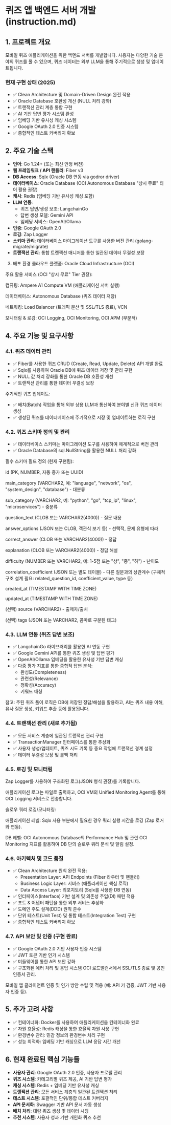 # 퀴즈 앱 백엔드 서버 개발 (instruction.md)

## 1. 프로젝트 개요
모바일 퀴즈 애플리케이션을 위한 백엔드 서버를 개발합니다. 사용자는 다양한 기술 분야의 퀴즈를 풀 수 있으며, 퀴즈 데이터는 외부 LLM을 통해 주기적으로 생성 및 업데이트됩니다.

### 현재 구현 상태 (2025)
- ✅ Clean Architecture 및 Domain-Driven Design 완전 적용
- ✅ Oracle Database 호환성 개선 (NULL 처리 강화)
- ✅ 트랜잭션 관리 계층 통합 구현
- ✅ AI 기반 답변 평가 시스템 완성
- ✅ 임베딩 기반 유사성 캐싱 시스템
- ✅ Google OAuth 2.0 인증 시스템
- ✅ 종합적인 테스트 커버리지 확보

## 2. 주요 기술 스택
- **언어**: Go 1.24+ (또는 최신 안정 버전)
- **웹 프레임워크 / API 핸들러**: Fiber v3
- **DB Access**: Sqlx (Oracle DB 연동 via godror driver)
- **데이터베이스**: Oracle Database (OCI Autonomous Database "상시 무료" 티어 활용 권장)
- **캐시**: Redis (임베딩 기반 유사성 캐싱 포함)
- **LLM 연동**: 
  - 퀴즈 답변/생성 보조: LangchainGo
  - 답변 생성 모델: Gemini API
  - 임베딩 서비스: OpenAI/Ollama
- **인증**: Google OAuth 2.0
- **로깅**: Zap Logger
- **스키마 관리**: 데이터베이스 마이그레이션 도구를 사용한 버전 관리 (golang-migrate/migrate)
- **트랜잭션 관리**: 통합 트랜잭션 매니저를 통한 일관된 데이터 무결성 보장

3. 배포 환경
클라우드 플랫폼: Oracle Cloud Infrastructure (OCI)

주요 활용 서비스 (OCI "상시 무료" Tier 권장):

컴퓨팅: Ampere A1 Compute VM (애플리케이션 서버 실행)

데이터베이스: Autonomous Database (퀴즈 데이터 저장)

네트워킹: Load Balancer (트래픽 분산 및 SSL/TLS 종료), VCN

모니터링 & 로깅: OCI Logging, OCI Monitoring, OCI APM (부분적)

## 4. 주요 기능 및 요구사항

### 4.1. 퀴즈 데이터 관리
- ✅ Fiber를 사용한 퀴즈 CRUD (Create, Read, Update, Delete) API 개발 완료
- ✅ Sqlx를 사용하여 Oracle DB에 퀴즈 데이터 저장 및 관리 구현
- ✅ NULL 값 처리 강화를 통한 Oracle DB 호환성 개선
- ✅ 트랜잭션 관리를 통한 데이터 무결성 보장

주기적인 퀴즈 업데이트:
- ✅ 배치(Batch) 작업을 통해 외부 상용 LLM과 통신하여 분야별 신규 퀴즈 데이터 생성
- ✅ 생성된 퀴즈를 데이터베이스에 주기적으로 저장 및 업데이트하는 로직 구현

### 4.2. 퀴즈 스키마 정의 및 관리
- ✅ 데이터베이스 스키마는 마이그레이션 도구를 사용하여 체계적으로 버전 관리
- ✅ Oracle Database의 sql.NullString을 활용한 NULL 처리 강화

필수 스키마 필드 정의 (현재 구현됨):

id (PK, NUMBER, 자동 증가 또는 UUID)

main_category (VARCHAR2, 예: "language", "network", "os", "system_design", "database") - 대분류

sub_category (VARCHAR2, 예: "python", "go", "tcp_ip", "linux", "microservices") - 중분류

question_text (CLOB 또는 VARCHAR2(4000)) - 질문 내용

answer_options (JSON 또는 CLOB, 객관식 보기 등) - 선택적, 문제 유형에 따라

correct_answer (CLOB 또는 VARCHAR2(4000)) - 정답

explanation (CLOB 또는 VARCHAR2(4000)) - 정답 해설

difficulty (NUMBER 또는 VARCHAR2, 예: 1-5점 또는 "상", "중", "하") - 난이도

correlation_coefficient (JSON 또는 별도 테이블) - 다른 질문과의 상관계수 (구체적 구조 설계 필요: related_question_id, coefficient_value, type 등)

created_at (TIMESTAMP WITH TIME ZONE)

updated_at (TIMESTAMP WITH TIME ZONE)

(선택) source (VARCHAR2) - 출제자/출처

(선택) tags (JSON 또는 VARCHAR2, 콤마로 구분된 태그)

### 4.3. LLM 연동 (퀴즈 답변 보조)
- ✅ LangchainGo 라이브러리를 활용한 AI 연동 구현
- ✅ Google Gemini API를 통한 퀴즈 생성 및 답변 평가
- ✅ OpenAI/Ollama 임베딩을 활용한 유사성 기반 답변 캐싱
- ✅ 다중 평가 지표를 통한 종합적 답변 분석:
  - 완성도(Completeness)
  - 관련성(Relevance) 
  - 정확성(Accuracy)
  - 키워드 매칭

참고: 주된 퀴즈 풀이 로직은 DB에 저장된 정답/해설을 활용하고, AI는 퀴즈 내용 이해, 유사 질문 생성, 키워드 추출 등에 활용됩니다.

### 4.4. 트랜잭션 관리 (새로 추가됨)
- ✅ 모든 서비스 계층에 일관된 트랜잭션 관리 구현
- ✅ TransactionManager 인터페이스를 통한 추상화
- ✅ 사용자 생성/업데이트, 퀴즈 시도 기록 등 중요 작업에 트랜잭션 경계 설정
- ✅ 데이터 무결성 보장 및 롤백 처리

### 4.5. 로깅 및 모니터링
Zap Logger를 사용하여 구조화된 로그(JSON 형식 권장)를 기록합니다.

애플리케이션 로그는 파일로 출력하고, OCI VM의 Unified Monitoring Agent를 통해 OCI Logging 서비스로 전송합니다.

슬로우 쿼리 로깅/모니터링:

애플리케이션 레벨: Sqlx 사용 부분에서 필요한 경우 쿼리 실행 시간을 로깅 (Zap 로거와 연동).

DB 레벨: OCI Autonomous Database의 Performance Hub 및 관련 OCI Monitoring 지표를 활용하여 DB 단의 슬로우 쿼리 분석 및 알림 설정.

### 4.6. 아키텍처 및 코드 품질
- ✅ Clean Architecture 원칙 완전 적용:
  - Presentation Layer: API Endpoints (Fiber 라우터 및 핸들러)
  - Business Logic Layer: 서비스 (애플리케이션 핵심 로직)
  - Data Access Layer: 리포지토리 (Sqlx를 사용한 DB 연동)
- ✅ 인터페이스(Interface) 기반 설계 및 의존성 주입(DI) 패턴 적용
- ✅ 포트 & 어댑터 패턴을 통한 외부 서비스 추상화
- ✅ 도메인 주도 설계(DDD) 원칙 준수
- ✅ 단위 테스트(Unit Test) 및 통합 테스트(Integration Test) 구현
- ✅ 종합적인 테스트 커버리지 확보

### 4.7. API 보안 및 인증 (구현 완료)
- ✅ Google OAuth 2.0 기반 사용자 인증 시스템
- ✅ JWT 토큰 기반 인가 시스템
- ✅ 미들웨어를 통한 API 보안 강화
- ✅ 구조화된 에러 처리 및 응답 시스템
OCI 로드밸런서에서 SSL/TLS 종료 및 공인 인증서 관리.

모바일 앱 클라이언트 인증 및 인가 방안 수립 및 적용 (예: API 키 검증, JWT 기반 사용자 인증 등).

## 5. 추가 고려 사항
- ✅ 컨테이너화: Docker를 사용하여 애플리케이션을 컨테이너화 완료
- ✅ 자원 효율성: Redis 캐싱을 통한 효율적 자원 사용 구현
- ✅ 환경변수 관리: 민감 정보의 환경변수 처리 구현
- ✅ 성능 최적화: 임베딩 기반 캐싱으로 LLM 응답 시간 개선

## 6. 현재 완료된 핵심 기능들
- **사용자 관리**: Google OAuth 2.0 인증, 사용자 프로필 관리
- **퀴즈 시스템**: 카테고리별 퀴즈 제공, AI 기반 답변 평가
- **캐싱 시스템**: Redis + 임베딩 기반 유사성 캐싱
- **트랜잭션 관리**: 모든 서비스 계층의 일관된 트랜잭션 처리
- **테스트 시스템**: 포괄적인 단위/통합 테스트 커버리지
- **API 문서화**: Swagger 기반 API 문서 자동 생성
- **배치 처리**: 대량 퀴즈 생성 및 데이터 시딩
- **추천 시스템**: 사용자 성과 기반 개인화 퀴즈 추천